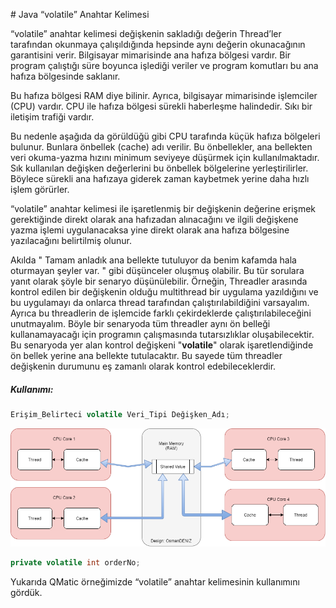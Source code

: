 # Java “volatile” Anahtar Kelimesi

“volatile” anahtar kelimesi değişkenin sakladığı değerin Thread’ler tarafından okunmaya çalışıldığında hepsinde aynı değerin okunacağının garantisini verir. Bilgisayar mimarisinde ana hafıza bölgesi vardır. Bir program çalıştığı süre boyunca işlediği veriler ve program komutları bu ana hafıza bölgesinde saklanır. 

Bu hafıza bölgesi RAM diye bilinir. Ayrıca, bilgisayar mimarisinde işlemciler (CPU) vardır. CPU ile hafıza bölgesi sürekli haberleşme halindedir. Sıkı bir iletişim trafiği vardır.

Bu nedenle aşağıda da görüldüğü gibi CPU tarafında küçük hafıza bölgeleri bulunur. Bunlara önbellek (cache) adı verilir. Bu önbellekler, ana bellekten veri okuma-yazma hızını minimum seviyeye düşürmek için kullanılmaktadır. Sık kullanılan değişken değerlerini bu önbellek bölgelerine yerleştirilirler. Böylece sürekli ana hafızaya giderek zaman kaybetmek yerine daha hızlı işlem görürler. 

“volatile” anahtar kelimesi ile işaretlenmiş bir değişkenin değerine erişmek gerektiğinde direkt olarak ana hafızadan alınacağını ve ilgili değişkene yazma işlemi uygulanacaksa yine direkt olarak ana hafıza bölgesine yazılacağını belirtilmiş olunur. 



Akılda " Tamam anladık ana bellekte tutuluyor da benim kafamda hala oturmayan şeyler var. " gibi düşünceler oluşmuş olabilir. Bu tür sorulara yanıt olarak şöyle bir senaryo düşünülebilir. Örneğin, Threadler arasında kontrol edilen bir değişkenin olduğu  multithread bir uygulama yazıldığını ve bu uygulamayı da onlarca thread tarafından çalıştırılabildiğini varsayalım. Ayrıca bu threadlerin de işlemcide farklı çekirdeklerde çalıştırılabileceğini unutmayalım. Böyle bir senaryoda tüm threadler aynı ön belleği kullanamayacağı için programın çalışmasında tutarsızlıklar oluşabilecektir. Bu senaryoda yer alan kontrol değişkeni "**volatile**" olarak işaretlendiğinde ön bellek yerine ana bellekte tutulacaktır. Bu sayede tüm threadler değişkenin durumunu eş zamanlı olarak kontrol edebileceklerdir.



##### Kullanımı: 

```java
Erişim_Belirteci volatile Veri_Tipi Değişken_Adı;
```



![volatile-mantigi](figures/volatile_osman_deniz.png)



```java
private volatile int orderNo;
```

Yukarıda QMatic örneğimizde “volatile” anahtar kelimesinin kullanımını gördük.

